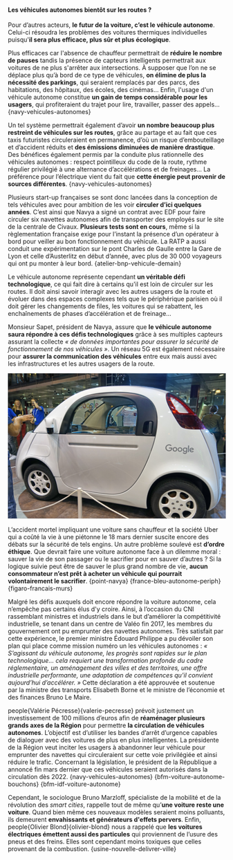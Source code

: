 #### Les véhicules autonomes bientôt sur les routes ?

Pour d’autres acteurs, **le futur de la voiture, c’est le véhicule autonome**. Celui-ci résoudra les problèmes des voitures thermiques individuelles puisqu'**il sera plus efficace, plus sûr et plus écologique**.

Plus efficaces car l'absence de chauffeur permettrait de **réduire le nombre de pauses** tandis la présence de capteurs intelligents permettrait aux voitures de ne plus s'arrêter aux intersections. À supposer que l’on ne se déplace plus qu’à bord de ce type de véhicules, **on élimine de plus la nécessité des parkings**, qui seraient remplacés par des parcs, des habitations, des hôpitaux, des écoles, des cinémas… Enfin, l'usage d'un véhicule autonome constitue **un gain de temps considérable pour les usagers**, qui profiteraient du trajet pour lire, travailler, passer des appels… {navy-vehicules-autonomes}

Un tel système permettrait également d’avoir **un nombre beaucoup plus restreint de véhicules sur les routes**, grâce au partage et au fait que ces taxis futuristes circuleraient en permanence, d’où un risque d’embouteillage et d’accident réduits et **des émissions diminuées de manière drastique**. Des bénéfices également permis par la conduite plus rationnelle des véhicules autonomes : respect pointilleux du code de la route, rythme régulier privilégié à une alternance d’accélérations et de freinages… La préférence pour l’électrique vient du fait que **cette énergie peut provenir de sources différentes**. {navy-vehicules-autonomes}

Plusieurs start-up françaises se sont donc lancées dans la conception de tels véhicules avec pour ambition de les voir **circuler d’ici quelques années**. C’est ainsi que Navya a signé un contrat avec EDF pour faire circuler six navettes autonomes afin de transporter des employés sur le site de la centrale de Civaux. **Plusieurs tests sont en cours**, même si la règlementation française exige pour l’instant la présence d’un opérateur à bord pour veiller au bon fonctionnement du véhicule. La RATP a aussi conduit une expérimentation sur le pont Charles de Gaulle entre la Gare de Lyon et celle d’Austerlitz en début d’année, avec plus de 30 000 voyageurs qui ont pu monter à leur bord. {atelier-bnp-vehicule-demain}

Le véhicule autonome représente cependant **un véritable défi technologique**, ce qui fait dire à certains qu'il est loin de circuler sur les routes. Il doit ainsi savoir interagir avec les autres usagers de la route et évoluer dans des espaces complexes tels que le périphérique parisien où il doit gérer les changements de files, les voitures qui se rabattent, les enchaînements de phases d’accélération et de freinage…

Monsieur Sapet, président de Navya, assure que **le véhicule autonome saura répondre à ces défis technologiques** grâce à ses multiples capteurs assurant la collecte *« de données importantes pour assurer la sécurité de fonctionnement de nos véhicules »*. Un réseau 5G est également nécessaire pour **assurer la communication des véhicules** entre eux mais aussi avec les infrastructures et les autres usagers de la route.

![La voiture sans chauffeur (Salon Viva Technology, Parc des expositions, 2 juillet 2016) (photographe : Jean Pierre Dalbera)  float-right col-6](voituregoogle.jpg)

L’accident mortel impliquant une voiture sans chauffeur et la société Uber qui a coûté la vie à une piétonne le 18 mars dernier suscite encore des débats sur la sécurité de tels engins. Un autre problème soulevé est **d’ordre éthique**. Que devrait faire une voiture autonome face à un dilemme moral : sauver la vie de son passager ou le sacrifier pour en sauver d’autres ? Si la logique suivie peut être de sauver le plus grand nombre de vie, **aucun consommateur n’est prêt à acheter un véhicule qui pourrait volontairement le sacrifier**. {point-navya} {france-bleu-autonome-periph} {figaro-francais-murs}

Malgré les défis auxquels doit encore répondre la voiture autonome, cela n’empêche pas certains élus d'y croire. Ainsi, à l’occasion du CNI rassemblant ministres et industriels dans le but d’améliorer la compétitivité industrielle, se tenant dans un centre de Valéo fin 2017, les membres du gouvernement ont pu emprunter des navettes autonomes. Très satisfait par cette expérience, le premier ministre Édouard Philippe a pu dévoiler son plan qui place comme mission numéro un les véhicules autonomes : _« S’agissant du véhicule autonome, les progrès sont rapides sur le plan technologique… cela requiert une transformation profonde du cadre réglementaire, un aménagement des villes et des territoires, une offre industrielle performante, une adaptation de compétences qu’il convient aujourd’hui d’accélérer. »_ Cette déclaration a été approuvée et soutenue par la ministre des transports Elisabeth Borne et le ministre de l’économie et des finances Bruno Le Maire.

people{Valérie Pécresse}{valerie-pecresse} prévoit justement un investissement de 100 millions d’euros afin de **réaménager plusieurs grands axes de la Région** pour permettre **la circulation de véhicules autonomes**. L’objectif est d’utiliser les bandes d’arrêt d’urgence capables de dialoguer avec des voitures de plus en plus intelligentes. La présidente de la Région veut inciter les usagers à abandonner leur véhicule pour emprunter des navettes qui circuleraient sur cette voie privilégiée et ainsi réduire le trafic. Concernant la législation, le président de la République a annoncé fin mars dernier que ces véhicules seraient autorisés dans la circulation dès 2022. {navy-vehicules-autonomes} {bfm-voiture-autonome-bouchons} {bfm-idf-voiture-autonome}

Cependant, le sociologue Bruno Marzloff, spécialiste de la mobilité et de la révolution des *smart cities*, rappelle tout de même qu’**une voiture reste une voiture**. Quand bien même ces nouveaux modèles seraient moins polluants, ils demeurent **envahissants et générateurs d'effets pervers**. Enfin, people{Olivier Blond}{olivier-blond} nous a rappelé que **les voitures électriques émettent aussi des particules** qui proviennent de l’usure des pneus et des freins. Elles sont cependant moins toxiques que celles provenant de la combustion. {usine-nouvelle-delivrer-ville}
